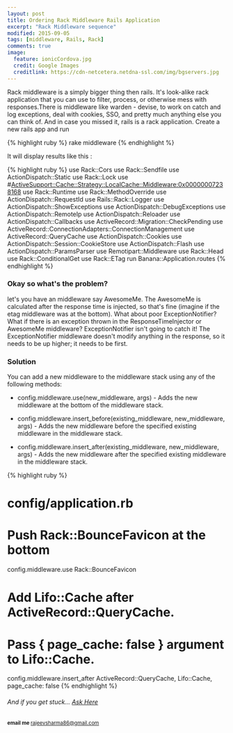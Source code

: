 ```yaml
---
layout: post
title: Ordering Rack Middleware Rails Application
excerpt: "Rack Middleware sequence"
modified: 2015-09-05
tags: [middleware, Rails, Rack]
comments: true
image:
  feature: ionicCordova.jpg
  credit: Google Images
  creditlink: https://cdn-netcetera.netdna-ssl.com/img/bgservers.jpg
---
```



Rack middleware is a simply bigger thing then rails. It's look-alike rack application that you can use to filter,
process, or otherwise mess with responses.There is middleware like warden - devise, to work on catch and log exceptions,
deal with cookies, SSO, and pretty much anything else you can think of. And in case you missed it,
rails is a rack application. Create a new rails app and run

{% highlight ruby %}
    rake middleware
{% endhighlight %}

It will display results like this :

{% highlight ruby %}
    use Rack::Cors
    use Rack::Sendfile
    use ActionDispatch::Static
    use Rack::Lock
    use #<ActiveSupport::Cache::Strategy::LocalCache::Middleware:0x00000007238168>
    use Rack::Runtime
    use Rack::MethodOverride
    use ActionDispatch::RequestId
    use Rails::Rack::Logger
    use ActionDispatch::ShowExceptions
    use ActionDispatch::DebugExceptions
    use ActionDispatch::RemoteIp
    use ActionDispatch::Reloader
    use ActionDispatch::Callbacks
    use ActiveRecord::Migration::CheckPending
    use ActiveRecord::ConnectionAdapters::ConnectionManagement
    use ActiveRecord::QueryCache
    use ActionDispatch::Cookies
    use ActionDispatch::Session::CookieStore
    use ActionDispatch::Flash
    use ActionDispatch::ParamsParser
    use Remotipart::Middleware
    use Rack::Head
    use Rack::ConditionalGet
    use Rack::ETag
    run Banana::Application.routes
{% endhighlight %}

### Okay so what's the problem?

let's you have an middleware say AwesomeMe. The AwesomeMe is calculated after the response time is injected,
so that's fine (imagine if the etag middleware was at the bottom). What about poor ExceptionNotifier?
What if there is an exception thrown in the ResponseTimeInjector or AwesomeMe middleware? ExceptionNotifier isn't
going to catch it! The ExceptionNotifier middleware doesn't modify anything in the response,
so it needs to be up higher; it needs to be first.

### Solution

You can add a new middleware to the middleware stack using any of the following methods:

  * config.middleware.use(new_middleware, args) - Adds the new middleware at the bottom of the middleware stack.

  * config.middleware.insert_before(existing_middleware, new_middleware, args) -
    Adds the new middleware before the specified existing middleware in the middleware stack.

  * config.middleware.insert_after(existing_middleware, new_middleware, args) -
    Adds the new middleware after the specified existing middleware in the middleware stack.

{% highlight ruby %}
# config/application.rb

# Push Rack::BounceFavicon at the bottom
config.middleware.use Rack::BounceFavicon

# Add Lifo::Cache after ActiveRecord::QueryCache.
# Pass { page_cache: false } argument to Lifo::Cache.
config.middleware.insert_after ActiveRecord::QueryCache, Lifo::Cache, page_cache: false
{% endhighlight %}

######  And if you get stuck… [Ask Here](http://stackoverflow.com/)

<sup> <b>email me </b>  [rajeevsharma86@gmail.com](#myfootnote1)</sup>
